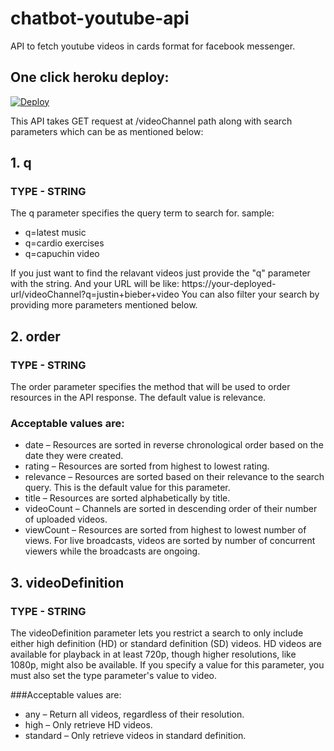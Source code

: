# chatbot-youtube-api
API to fetch youtube videos in cards format for facebook messenger.

## One click heroku deploy:
[![Deploy](https://www.herokucdn.com/deploy/button.svg)](https://heroku.com/deploy)

This API takes GET request at /videoChannel path along with search parameters which can be as mentioned below:

## 1. q
### TYPE - STRING
The q parameter specifies the query term to search for.
sample: 
- q=latest music
- q=cardio exercises
- q=capuchin video
        
If you just want to find the relavant videos just provide the "q" parameter with the string. And your URL will be like:
https://your-deployed-url/videoChannel?q=justin+bieber+video
You can also filter your search by providing more parameters mentioned below.
        
## 2. order
### TYPE - STRING
The order parameter specifies the method that will be used to order resources in the API response. The default value is relevance.
### Acceptable values are:
- date – Resources are sorted in reverse chronological order based on the date they were created.
- rating – Resources are sorted from highest to lowest rating.
- relevance – Resources are sorted based on their relevance to the search query. This is the default value for this parameter.
- title – Resources are sorted alphabetically by title.
- videoCount – Channels are sorted in descending order of their number of uploaded videos.
- viewCount – Resources are sorted from highest to lowest number of views. For live broadcasts, videos are sorted by number of concurrent   viewers while the broadcasts are ongoing.
  
## 3. videoDefinition
### TYPE - STRING
The videoDefinition parameter lets you restrict a search to only include either high definition (HD) or standard definition (SD) videos. HD videos are available for playback in at least 720p, though higher resolutions, like 1080p, might also be available. If you specify a value for this parameter, you must also set the type parameter's value to video.

###Acceptable values are:
- any – Return all videos, regardless of their resolution.
- high – Only retrieve HD videos.
- standard – Only retrieve videos in standard definition.
